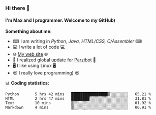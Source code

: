 ### Hi there 👋
#### I'm Max and I programmer. Welcome to my GitHub)

**Something about me**:
- ⌨ I am writing in _Python, Java, HTML/CSS, C/Assembler_ ⌨
- 💻 I write a lot of code 💻
- 🌐 [My web site](https://merive.herokuapp.com/) 🌐
- 💾 I realized global update for [Parzibot](https://github.com/merive/Parzibot) 💾
- 🖥️ I like using Linux 🖥️
- 😍 I really love programming) 😍

📊 **Coding statistics:**
<!--START_SECTION:waka-->
```text
Python       5 hrs 42 mins   ████████████████▒░░░░░░░░   65.21 % 
HTML         2 hrs 47 mins   ████████░░░░░░░░░░░░░░░░░   31.81 % 
Text         10 mins         ▒░░░░░░░░░░░░░░░░░░░░░░░░   01.92 % 
Markdown     4 mins          ▒░░░░░░░░░░░░░░░░░░░░░░░░   00.91 % 
```
<!--END_SECTION:waka-->

